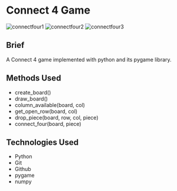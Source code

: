 # Connect 4 Game
![connectfour1](https://user-images.githubusercontent.com/62526327/88466271-9ea22a00-ce98-11ea-9de2-ab9f74a6151b.PNG)
![connectfour2](https://user-images.githubusercontent.com/62526327/88466272-a19d1a80-ce98-11ea-9cd7-8b5f9dd0ee35.PNG)
![connectfour3](https://user-images.githubusercontent.com/62526327/88466273-a2ce4780-ce98-11ea-8351-05e7411f96ca.PNG)

## Brief
A Connect 4 game implemented with python and its pygame library.

## Methods Used
* create_board()
* draw_board()
* column_available(board, col)
* get_open_row(board, col)
* drop_piece(board, row, col, piece)
* connect_four(board, piece)

## Technologies Used
* Python
* Git
* Github
* pygame
* numpy
